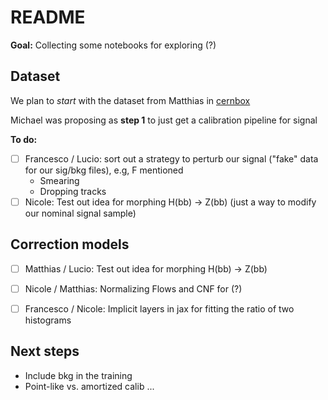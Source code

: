 # README

**Goal:** Collecting some notebooks for exploring (?)


## Dataset

We plan to _start_ with the dataset from Matthias in [cernbox](https://cernbox.cern.ch/files/link/public/EDo8Z9FY1ZOewZT?tiles-size=1&items-per-page=100&view-mode=resource-table)

Michael was proposing as **step 1** to just get a calibration pipeline for signal

**To do:**
- [ ] Francesco / Lucio: sort out a strategy to perturb our signal ("fake" data for our sig/bkg files), e.g, F mentioned
    *  Smearing
    * Dropping tracks
- [ ] Nicole: Test out idea for morphing H(bb) -> Z(bb) (just a way to modify our nominal signal sample)

## Correction models

- [ ] Matthias / Lucio: Test out idea for morphing H(bb) -> Z(bb)
- [ ] Nicole / Matthias: Normalizing Flows and CNF for (?) 
- [ ] Francesco / Nicole: Implicit layers in jax for fitting the ratio of two histograms 


## Next steps

- Include bkg in the training
- Point-like vs. amortized calib ...


